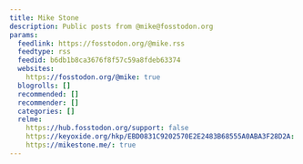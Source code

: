 ```yaml
---
title: Mike Stone
description: Public posts from @mike@fosstodon.org
params:
  feedlink: https://fosstodon.org/@mike.rss
  feedtype: rss
  feedid: b6db1b8ca3676f8f57c59a8fdeb63374
  websites:
    https://fosstodon.org/@mike: true
  blogrolls: []
  recommended: []
  recommender: []
  categories: []
  relme:
    https://hub.fosstodon.org/support: false
    https://keyoxide.org/hkp/EBD0831C9202570E2E2483B68555A0ABA3F28D2A: false
    https://mikestone.me/: true
---
```

